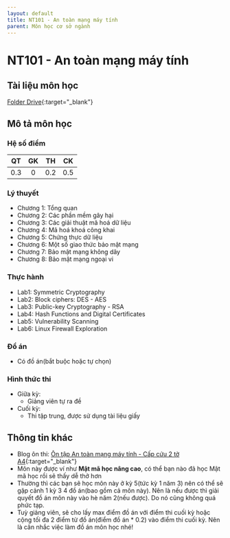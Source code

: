 ```yaml
---
layout: default
title: NT101 - An toàn mạng máy tính
parent: Môn học cơ sở ngành
---
```


# NT101 - An toàn mạng máy tính

## Tài liệu môn học

[Folder Drive](https://drive.google.com/drive/folders/1J2TFI_zfL1WRgenOM-6Bp0TxFE-l-KqU?usp=sharing){:target="_blank"}

## Mô tả môn học

### Hệ số điểm

| QT   | GK   | TH  | CK  |
|------|------|-----|-----|
| <center> 0.3 </center>| <center> 0 </center>| <center> 0.2 </center>| <center>0.5</center> |

### Lý thuyết

- Chương 1: Tổng quan
- Chương 2: Các phần mềm gây hại
- Chương 3: Các giải thuật mã hoá dữ liệu
- Chương 4: Mã hoá khoá công khai
- Chương 5: Chứng thực dữ liệu
- Chương 6: Một số giao thức bảo mật mạng
- Chương 7: Bảo mật mạng không dây
- Chương 8: Bảo mật mạng ngoại vi

### Thực hành

- Lab1: Symmetric Cryptography
- Lab2: Block ciphers: DES - AES
- Lab3: Public-key Cryptography - RSA
- Lab4: Hash Functions and Digital Certificates
- Lab5: Vulnerability Scanning
- Lab6: Linux Firewall Exploration

### Đồ án

- Có đồ án(bắt buộc hoặc tự chọn)

### Hình thức thi

- Giữa kỳ:
    - Giảng viên tự ra đề
- Cuối kỳ: 
    - Thi tập trung, được sử dụng tài liệu giấy

## Thông tin khác

- Blog ôn thi: [Ôn tập An toàn mạng máy tính - Cấp cứu 2 tờ A4](https://thu4n.dev/posts/network-security-review/){:target="_blank"}
- Môn này được ví như **Mật mã học nâng cao**, có thể bạn nào đã học Mật mã học rồi sẽ thấy dễ thở hơn
- Thường thì các bạn sẽ học môn này ở kỳ 5(tức kỳ 1 năm 3) nên có thể sẽ gặp cảnh 1 kỳ 3 4 đồ án(bao gồm cả môn này). Nên là nếu được thì giải quyết đồ án môn này vào hè năm 2(nếu được). Do nó cũng không quá phức tạp.
- Tuỳ giảng viên, sẽ cho lấy max điểm đồ án với điểm thi cuối kỳ hoặc cộng tối đa 2 điểm từ đồ án(điểm đồ án * 0.2) vào điểm thi cuối kỳ. Nên là cân nhắc việc làm đồ án môn học nhé!